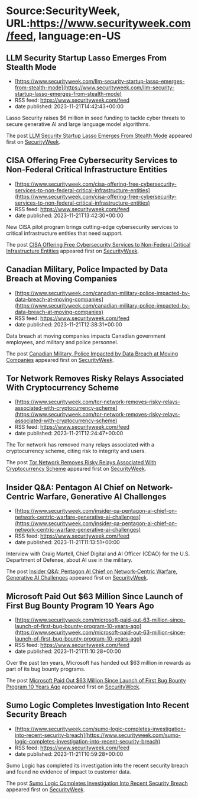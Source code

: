 # Source:SecurityWeek, URL:https://www.securityweek.com/feed, language:en-US

## LLM Security Startup Lasso Emerges From Stealth Mode
 - [https://www.securityweek.com/llm-security-startup-lasso-emerges-from-stealth-mode](https://www.securityweek.com/llm-security-startup-lasso-emerges-from-stealth-mode)
 - RSS feed: https://www.securityweek.com/feed
 - date published: 2023-11-21T14:42:43+00:00

<p>Lasso Security raises $6 million in seed funding to tackle cyber threats to secure generative AI and large language model algorithms.</p>
<p>The post <a href="https://www.securityweek.com/llm-security-startup-lasso-emerges-from-stealth-mode/">LLM Security Startup Lasso Emerges From Stealth Mode</a> appeared first on <a href="https://www.securityweek.com">SecurityWeek</a>.</p>

## CISA Offering Free Cybersecurity Services to Non-Federal Critical Infrastructure Entities
 - [https://www.securityweek.com/cisa-offering-free-cybersecurity-services-to-non-federal-critical-infrastructure-entities](https://www.securityweek.com/cisa-offering-free-cybersecurity-services-to-non-federal-critical-infrastructure-entities)
 - RSS feed: https://www.securityweek.com/feed
 - date published: 2023-11-21T13:42:30+00:00

<p>New CISA pilot program brings cutting-edge cybersecurity services to critical infrastructure entities that need support.</p>
<p>The post <a href="https://www.securityweek.com/cisa-offering-free-cybersecurity-services-to-non-federal-critical-infrastructure-entities/">CISA Offering Free Cybersecurity Services to Non-Federal Critical Infrastructure Entities</a> appeared first on <a href="https://www.securityweek.com">SecurityWeek</a>.</p>

## Canadian Military, Police Impacted by Data Breach at Moving Companies
 - [https://www.securityweek.com/canadian-military-police-impacted-by-data-breach-at-moving-companies](https://www.securityweek.com/canadian-military-police-impacted-by-data-breach-at-moving-companies)
 - RSS feed: https://www.securityweek.com/feed
 - date published: 2023-11-21T12:38:31+00:00

<p>Data breach at moving companies impacts Canadian government employees, and military and police personnel.</p>
<p>The post <a href="https://www.securityweek.com/canadian-military-police-impacted-by-data-breach-at-moving-companies/">Canadian Military, Police Impacted by Data Breach at Moving Companies</a> appeared first on <a href="https://www.securityweek.com">SecurityWeek</a>.</p>

## Tor Network Removes Risky Relays Associated With Cryptocurrency Scheme
 - [https://www.securityweek.com/tor-network-removes-risky-relays-associated-with-cryptocurrency-scheme](https://www.securityweek.com/tor-network-removes-risky-relays-associated-with-cryptocurrency-scheme)
 - RSS feed: https://www.securityweek.com/feed
 - date published: 2023-11-21T12:24:47+00:00

<p>The Tor network has removed many relays associated with a cryptocurrency scheme, citing risk to integrity and users. </p>
<p>The post <a href="https://www.securityweek.com/tor-network-removes-risky-relays-associated-with-cryptocurrency-scheme/">Tor Network Removes Risky Relays Associated With Cryptocurrency Scheme</a> appeared first on <a href="https://www.securityweek.com">SecurityWeek</a>.</p>

## Insider Q&A: Pentagon AI Chief on Network-Centric Warfare, Generative AI Challenges
 - [https://www.securityweek.com/insider-qa-pentagon-ai-chief-on-network-centric-warfare-generative-ai-challenges](https://www.securityweek.com/insider-qa-pentagon-ai-chief-on-network-centric-warfare-generative-ai-challenges)
 - RSS feed: https://www.securityweek.com/feed
 - date published: 2023-11-21T11:13:51+00:00

<p>Interview with Craig Martell, Chief Digital and AI Officer (CDAO) for the U.S. Department of Defense, about AI use in the military.</p>
<p>The post <a href="https://www.securityweek.com/insider-qa-pentagon-ai-chief-on-network-centric-warfare-generative-ai-challenges/">Insider Q&#038;A: Pentagon AI Chief on Network-Centric Warfare, Generative AI Challenges</a> appeared first on <a href="https://www.securityweek.com">SecurityWeek</a>.</p>

## Microsoft Paid Out $63 Million Since Launch of First Bug Bounty Program 10 Years Ago
 - [https://www.securityweek.com/microsoft-paid-out-63-million-since-launch-of-first-bug-bounty-program-10-years-ago](https://www.securityweek.com/microsoft-paid-out-63-million-since-launch-of-first-bug-bounty-program-10-years-ago)
 - RSS feed: https://www.securityweek.com/feed
 - date published: 2023-11-21T11:10:28+00:00

<p>Over the past ten years, Microsoft has handed out $63 million in rewards as part of its bug bounty programs.</p>
<p>The post <a href="https://www.securityweek.com/microsoft-paid-out-63-million-since-launch-of-first-bug-bounty-program-10-years-ago/">Microsoft Paid Out $63 Million Since Launch of First Bug Bounty Program 10 Years Ago</a> appeared first on <a href="https://www.securityweek.com">SecurityWeek</a>.</p>

## Sumo Logic Completes Investigation Into Recent Security Breach
 - [https://www.securityweek.com/sumo-logic-completes-investigation-into-recent-security-breach](https://www.securityweek.com/sumo-logic-completes-investigation-into-recent-security-breach)
 - RSS feed: https://www.securityweek.com/feed
 - date published: 2023-11-21T10:59:28+00:00

<p>Sumo Logic has completed its investigation into the recent security breach and found no evidence of impact to customer data.</p>
<p>The post <a href="https://www.securityweek.com/sumo-logic-completes-investigation-into-recent-security-breach/">Sumo Logic Completes Investigation Into Recent Security Breach</a> appeared first on <a href="https://www.securityweek.com">SecurityWeek</a>.</p>

